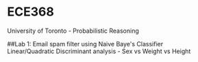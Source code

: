 # ECE368
University of Toronto - Probabilistic Reasoning

##Lab 1:
Email spam filter using Naive Baye's Classifier <br/>
Linear/Quadratic Discriminant analysis - Sex vs Weight vs Height <br/>
